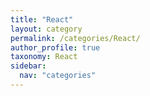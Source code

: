 ```yaml
---
title: "React"
layout: category
permalink: /categories/React/
author_profile: true
taxonomy: React
sidebar:
  nav: "categories"
---
```

